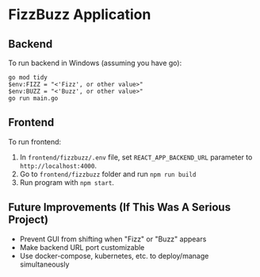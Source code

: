 # FizzBuzz Application

## Backend

To run backend in Windows (assuming you have go):

```
go mod tidy
$env:FIZZ = "<'Fizz', or other value>"
$env:BUZZ = "<'Buzz', or other value>"
go run main.go
```

## Frontend

To run frontend:

1.  In `frontend/fizzbuzz/.env` file, set `REACT_APP_BACKEND_URL` parameter to `http://localhost:4000`.
2.  Go to `frontend/fizzbuzz` folder and run `npm run build`
3.  Run program with `npm start`.

## Future Improvements (If This Was A Serious Project)

* Prevent GUI from shifting when "Fizz" or "Buzz" appears
* Make backend URL port customizable
* Use docker-compose, kubernetes, etc. to deploy/manage simultaneously
